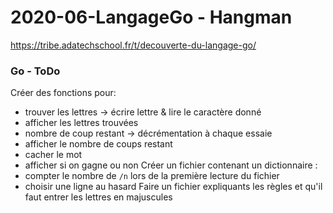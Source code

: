 # 2020-06-LangageGo - Hangman

https://tribe.adatechschool.fr/t/decouverte-du-langage-go/

### Go - ToDo
Créer des fonctions pour:
- trouver les lettres -> écrire lettre & lire le caractère donné
- afficher les lettres trouvées
- nombre de coup restant -> décrémentation à chaque essaie
- afficher le nombre de coups restant
- cacher le mot
- afficher si on gagne ou non
Créer un fichier contenant un dictionnaire :
- compter le nombre de `/n` lors de la première lecture du fichier
- choisir une ligne au hasard
Faire un fichier expliquants les règles et qu'il faut entrer les lettres en majuscules

